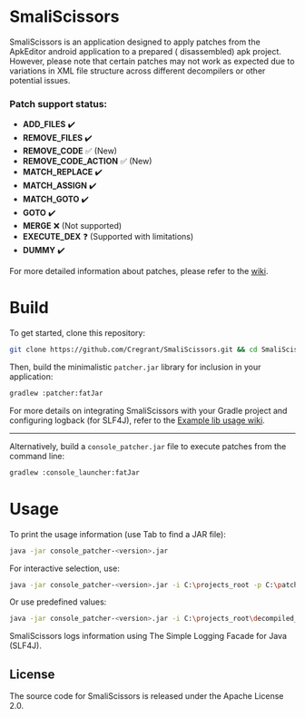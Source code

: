 # SmaliScissors

SmaliScissors is an application designed to apply patches from the ApkEditor android application to a prepared (
disassembled) apk project.  
However, please note that certain patches may not work as expected due to variations in XML file structure across
different decompilers or other potential issues.

### Patch support status:

- **ADD_FILES**          :heavy_check_mark:
- **REMOVE_FILES**       :heavy_check_mark:
- **REMOVE_CODE**        :white_check_mark: (New)
- **REMOVE_CODE_ACTION** :white_check_mark: (New)
- **MATCH_REPLACE**      :heavy_check_mark:
- **MATCH_ASSIGN**       :heavy_check_mark:
- **MATCH_GOTO**         :heavy_check_mark:
- **GOTO**               :heavy_check_mark:
- **MERGE**              :x: (Not supported)
- **EXECUTE_DEX**        :question: (Supported with limitations)
- **DUMMY**              :heavy_check_mark:

For more detailed information about patches, please refer to the [wiki](https://github.com/Cregrant/SmaliScissors/wiki).

# Build

To get started, clone this repository:

```bash
git clone https://github.com/Cregrant/SmaliScissors.git && cd SmaliScissors
```

Then, build the minimalistic `patcher.jar` library for inclusion in your application:

```bash
gradlew :patcher:fatJar
```

For more details on integrating SmaliScissors with your Gradle project and configuring logback (for SLF4J), refer to the
[Example lib usage wiki](https://github.com/Cregrant/SmaliScissors/wiki/Example_lib_usage).

---

Alternatively, build a `console_patcher.jar` file to execute patches from the command line:

```bash
gradlew :console_launcher:fatJar
```

# Usage

To print the usage information (use Tab to find a JAR file):

```bash
java -jar console_patcher-<version>.jar
```

For interactive selection, use:

```bash
java -jar console_patcher-<version>.jar -i C:\projects_root -p C:\patches_folder -s
```

Or use predefined values:

```bash
java -jar console_patcher-<version>.jar -i C:\projects_root\decompiled_project_folder -p "C:\patches_folder\your best patch.zip"
```

SmaliScissors logs information using The Simple Logging Facade for Java (SLF4J).

## License

The source code for SmaliScissors is released under the Apache License 2.0.